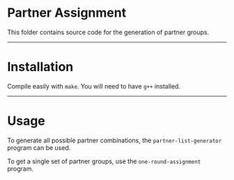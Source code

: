 # Partner Assignment

This folder contains source code for the generation of partner groups.

---
# Installation

Compile easily with `make`. You will need to have `g++` installed.

---
# Usage

To generate all possible partner combinations, the `partner-list-generator` program can be used.

To get a single set of partner groups, use the `one-round-assignment` program.
